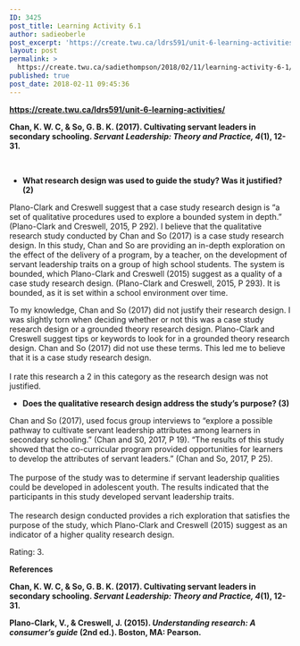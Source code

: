 ```yaml
---
ID: 3425
post_title: Learning Activity 6.1
author: sadieoberle
post_excerpt: 'https://create.twu.ca/ldrs591/unit-6-learning-activities/ Chan, K. W. C, &amp; So, G. B. K. (2017). Cultivating servant leaders in secondary schooling. Servant Leadership: Theory and Practice, 4(1), 12-31. &nbsp; What research design was used to guide the study? Was it justified? (2) Plano-Clark and Creswell suggest that a case study research design is &ldquo;a set of qualitative procedures used &hellip; <p><a href="https://create.twu.ca/sadiethompson/2018/02/11/learning-activity-6-1/">Continue reading<span> "Learning Activity 6.1"</span></a></p>'
layout: post
permalink: >
  https://create.twu.ca/sadiethompson/2018/02/11/learning-activity-6-1/
published: true
post_date: 2018-02-11 09:45:36
---
```

<b>https://create.twu.ca/ldrs591/unit-6-learning-activities/</b>

<b>Chan, K. W. C, &amp; So, G. B. K. (2017). Cultivating servant leaders in secondary schooling. </b><b><i>Servant Leadership: Theory and Practice, 4</i></b><b>(1), 12-31.</b>

&nbsp;

<ul>
<li style="font-weight: 400"><b>What research design was used to guide the study? Was it justified? (2)</b></li>
</ul>

<span style="font-weight: 400">Plano-Clark and Creswell suggest that a case study research design is “a set of qualitative procedures used to explore a bounded system in depth.” (Plano-Clark and Creswell, 2015, P 292). I believe that the qualitative research study conducted by Chan and So (2017) is a case study research design. In this study, Chan and So are providing an in-depth exploration on the effect of the delivery of a program, by a teacher, on the development of servant leadership traits on a group of high school students. The system is bounded, which Plano-Clark and Creswell (2015) suggest as a quality of a case study research design. (Plano-Clark and Creswell, 2015, P 293). It is bounded, as it is set within a school environment over time. </span>

<span style="font-weight: 400">To my knowledge, Chan and So (2017) did not justify their research design. I was slightly torn when deciding whether or not this was a case study research design or a grounded theory research design. Plano-Clark and Creswell suggest tips or keywords to look for in a grounded theory research design. Chan and So (2017) did not use these terms. This led me to believe that it is a case study research design. </span><span style="font-weight: 400"><br />
</span><span style="font-weight: 400"><br />
</span><span style="font-weight: 400">I rate this research a 2 in this category as the research design was not justified. </span>

<ul>
<li style="font-weight: 400"><b>Does the qualitative research design address the study’s purpose? (3)</b></li>
</ul>

<span style="font-weight: 400">Chan and So (2017), used focus group interviews to “explore a possible pathway to cultivate servant leadership attributes among learners in secondary schooling.” (Chan and S0, 2017, P 19). “The results of this study showed that the co-curricular program provided opportunities for learners to develop the attributes of servant leaders.” (Chan and So, 2017, P 25). </span><span style="font-weight: 400"><br />
</span><span style="font-weight: 400"><br />
</span><span style="font-weight: 400">The purpose of the study was to determine if servant leadership qualities could be developed in adolescent youth. The results indicated that the participants in this study developed servant leadership traits. </span><span style="font-weight: 400"><br />
</span><span style="font-weight: 400"><br />
</span><span style="font-weight: 400">The research design conducted provides a rich exploration that satisfies the purpose of the study, which Plano-Clark and Creswell (2015) suggest as an indicator of a higher quality research design. </span>

<span style="font-weight: 400">Rating: 3.    </span>

<b>References</b>

<b>Chan, K. W. C, &amp; So, G. B. K. (2017). Cultivating servant leaders in secondary schooling. </b><b><i>Servant Leadership: Theory and Practice, 4</i></b><b>(1), 12-31.</b>

<b>Plano-Clark, V., &amp; Creswell, J. (2015). </b><b><i>Understanding research: A consumer’s guide</i></b><b> (2nd ed.). Boston, MA: Pearson.</b>